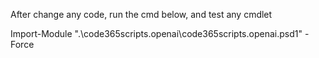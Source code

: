 After change any code, run the cmd below, and test any cmdlet

Import-Module ".\code365scripts.openai\code365scripts.openai.psd1" -Force